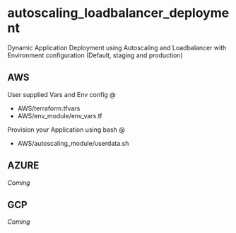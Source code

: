 # autoscaling_loadbalancer_deployment
Dynamic Application Deployment using Autoscaling and Loadbalancer with Environment configuration (Default, staging and production)

## AWS
User supplied Vars and Env config @
- AWS/terraform.tfvars
- AWS/env_module/env_vars.tf

Provision your Application using bash @
- AWS/autoscaling_module/userdata.sh

## AZURE
*Coming*

## GCP
*Coming*
